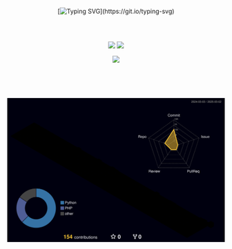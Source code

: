 <div align="center">
<br><br><br>

<!-- Don't just fork or copy it. Star it, please 🥺  -->

[![Typing SVG](https://readme-typing-svg.demolab.com?font=Permanent+Marker&size=47&duration=3500&pause=5000&color=72C843&vCenter=true&width=500&height=60&lines=Hi%F0%9F%91%8B%F0%9F%98%8A%2C+I'm+HyoChan!)](https://git.io/typing-svg)

<br><br>

<div align="center">
    <img src="[https://github-readme-streak-stats.herokuapp.com/?user=HyoChan1117&theme=dark&hide_border=true" height="180px](https://github-readme-streak-stats.herokuapp.com/?user=HyoChan1117&theme=dark&hide_border=true)">
    <img src="[https://github-readme-stats.vercel.app/api/top-langs/?username=HyoChan1117&layout=compact&theme=material-palenight&hide_border=true](https://github-readme-stats.vercel.app/api/top-langs/?username=HyoChan1117&layout=compact&theme=material-palenight&hide_border=true&bg_color=20232a&icon_color=E3E3E3A8&text_color=fff&title_color=918FE0&count_private=true&langs_count=8&card_width=500)" height="180px">
</div>

<p>
  <img height="180em" src="https://github-readme-stats.vercel.app/api?username=HyoChan1117&show_icons=true&theme=gruvbox_light" />
</p>

<br><br><br>

![](./profile-3d-contrib/profile-night-rainbow.svg)
